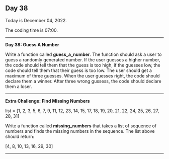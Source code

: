 <h2>Day 38</h2>
<p>Today is December 04, 2022.</p>
<p>The coding time is 07:00.</p>
<hr/>

<p><b>Day 38: Guess A Number</b></p>

<p>
Write a function called <b>guess_a_number</b>. The function should ask a user to guess a randomly generated number. If the user guesses a higher number, the code should tell them that the guess is too high, if the guesses low, the code should tell them that their guess is too low. The user should get a maximum of three guesses. When the user guesses right, the code should declare them a winner. After three wrong gussess, the code should declare them a loser.
</p>

<hr/>

<p><b>Extra Challenge: Find Missing Numbers</b></p>
<p> list = [1, 2, 3, 5, 6, 7, 9, 11, 12, 23, 14, 15, 17, 18, 19, 20, 21, 22, 24, 25, 26, 27, 28, 31]

<p>Write a function called <b>missing_numbers</b> that takes a list of sequence of numbers and finds the missing numbers in the sequence. The list above should return:
</p>

<p>[4, 8, 10, 13, 16, 29, 30]</p>

<hr/>
